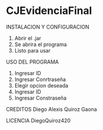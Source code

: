 # CJEvidenciaFinal

INSTALACION Y CONFIGURACION
1. Abrir el .jar
2. Se abrira el programa
3. Listo para usar 

USO DEL PROGRAMA
1. Ingresar ID
2. Ingresar Conrtraseña
3. Elegir opcion deseada
4. Ingresar ID
5. Ingresar Constraseña

CREDITOS
Diego Alexis Quiroz Gaona

LICENCIA
DiegoQuiroz420
